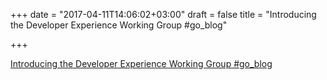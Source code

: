 +++
date = "2017-04-11T14:06:02+03:00"
draft = false
title = "Introducing the Developer Experience Working Group  #go_blog"

+++

<p><a href="https://t.co/TpwixdiTT5">Introducing the Developer Experience Working Group  #go_blog</a></p>